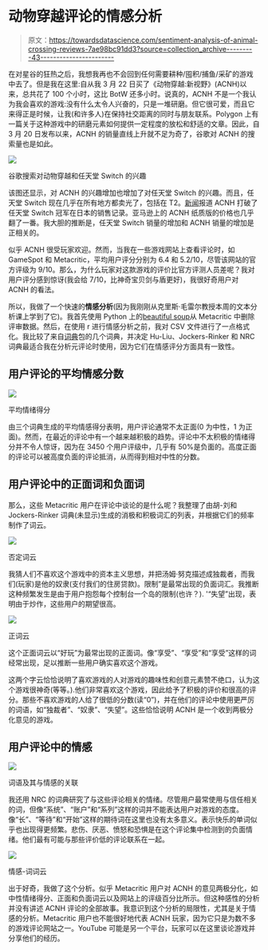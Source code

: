 # 动物穿越评论的情感分析

> 原文：<https://towardsdatascience.com/sentiment-analysis-of-animal-crossing-reviews-7ae98bc91dd3?source=collection_archive---------43----------------------->

在对星谷的狂热之后，我想我再也不会回到任何需要耕种/囤积/捕鱼/采矿的游戏中去了。但是我在这里:自从我 3 月 22 日买了《动物穿越:新视野》(ACNH)以来，总共花了 100 个小时，这比 BotW 还多小时。说真的，ACNH 不是一个我认为我会喜欢的游戏:没有什么太令人兴奋的，只是一堆研磨。但它很可爱，而且它来得正是时候，让我(和许多人)在保持社交距离的同时与朋友联系。Polygon 上有一篇关于这种游戏中的研磨元素如何提供一定程度的放松和舒适的文章。因此，自 3 月 20 日发布以来，ACNH 的销量直线上升就不足为奇了，谷歌对 ACNH 的搜索量也是如此。

![](img/8d00d5d7d969739ca9ca196e337e798d.png)

谷歌搜索对动物穿越和任天堂 Switch 的兴趣

该图还显示，对 ACNH 的兴趣增加也增加了对任天堂 Switch 的兴趣。而且，任天堂 Switch 现在几乎在所有地方都卖光了，包括在 T2。[新闻](https://www.gamesindustry.biz/articles/2020-03-25-animal-crossing-new-horizons-breaks-switch-sales-records-in-japan)报道 ACNH 打破了任天堂 Switch 冠军在日本的销售记录。亚马逊上的 ACNH 纸质版的价格也几乎翻了一番。我大胆的推断是，任天堂 Switch 销量的增加和 ACNH 销量的增加是正相关的。

似乎 ACNH 很受玩家欢迎。然而，当我在一些游戏网站上查看评论时，如 GameSpot 和 Metacritic，平均用户评分分别为 6.4 和 5.2/10，尽管该网站的官方评级为 9/10。那么，为什么玩家对这款游戏的评价比官方评测人员差呢？我对用户评分感到惊讶(我会给 7/10，比神奇宝贝剑与盾更好)，我很好奇用户对 ACNH 的看法。

所以，我做了一个快速的**情感分析**(因为我刚刚从克里斯·毛雷尔教授本周的文本分析课上学到了它)。我首先使用 Python 上的[beautiful soup](/web-scraping-metacritic-reviews-using-beautifulsoup-63801bbe200e)从 Metacritic 中删除评审数据。然后，在使用 r 进行情感分析之前，我对 CSV 文件进行了一点格式化。我比较了来自[词典](https://cran.r-project.org/web/packages/lexicon/lexicon.pdf)包的几个词典，并决定 Hu-Liu、Jockers-Rinker 和 NRC 词典最适合我在分析元评论时使用，因为它们在情感评分方面具有一致性。

## 用户评论的平均情感分数

![](img/35972a5731aefc87a57396b70463cf90.png)

平均情绪得分

由三个词典生成的平均情感得分表明，用户评论通常不太正面(0 为中性，1 为正面)。然而，在最近的评论中有一个越来越积极的趋势。评论中不太积极的情绪得分并不令人惊讶，因为在 3450 个用户评级中，几乎有 50%是负面的。高度正面的评论可以被高度负面的评论抵消，从而得到相对中性的分数。

## 用户评论中的正面词和负面词

那么，这些 Metacritic 用户在评论中谈论的是什么呢？我整理了由胡-刘和 Jockers-Rinker 词典(未显示)生成的消极和积极词汇的列表，并根据它们的频率制作了词云。

![](img/bfd7cc60cb9d8ba4fe0778abbe0b7818.png)

否定词云

我猜人们不喜欢这个游戏中的资本主义思想，并把汤姆·努克描述成独裁者，而我们(玩家)是他的奴隶(支付我们的住房贷款)。限制”是最常出现的负面词汇。我推断这种频繁发生是由于用户抱怨每个控制台一个岛的限制(也许？). '“失望”出现，表明由于炒作，这些用户的期望很高。

![](img/f753b0ee178f15193721fc5d91e512e2.png)

正词云

这个正面词云以“好玩”为最常出现的正面词。像“享受”、“享受”和“享受”这样的词经常出现，足以推断一些用户确实喜欢这个游戏。

这两个字云恰恰说明了喜欢游戏的人对游戏的趣味性和创意元素赞不绝口，认为这个游戏很神奇(等等。).他们非常喜欢这个游戏，因此给予了积极的评价和很高的评分。那些不喜欢游戏的人给了很低的分数(读“0”)，并在他们的评论中使用更严厉的词语，如“独裁者”、“奴隶”、“失望”。这些恰恰说明 ACNH 是一个收到两极分化意见的游戏。

## 用户评论中的情感

![](img/a532b82837958d2c3b81447c93a84317.png)

词语及其与情感的关联

我还用 NRC 的词典研究了与这些评论相关的情绪。尽管用户最常使用与信任相关的词，但像“系统”、“账户”和“系列”这样的词并不能表达用户对游戏的态度。像“长”、“等待”和“开始”这样的期待词在这里也没有太多意义。表示快乐的单词似乎也出现得更频繁。悲伤、厌恶、愤怒和恐惧是在这个评论集中检测到的负面情绪。他们最有可能与那些评价低的评论联系在一起。

![](img/0963c195bb67259dda96698428a984e8.png)

情感-词词云

出于好奇，我做了这个分析。似乎 Metacritic 用户对 ACNH 的意见两极分化，如中性情绪得分、正面和负面词云以及网站上的评级百分比所示。但这种感性的分析并没有讲述 ACNH 评论的全部故事。我意识到这个分析的局限性，尤其是关于情感的分析。Metacritic 用户也不能很好地代表 ACNH 玩家，因为它只是为数不多的游戏评论网站之一。YouTube 可能是另一个平台，玩家可以在这里谈论游戏并分享他们的经历。